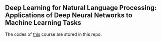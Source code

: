 ## Deep Learning for Natural Language Processing: Applications of Deep Neural Networks to Machine Learning Tasks

The codes of [this](https://www.oreilly.com/library/view/deep-learning-for/9780134851921/) course are stored in this repo.
